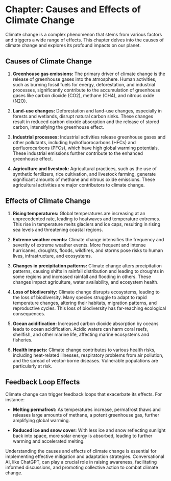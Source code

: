 Chapter: Causes and Effects of Climate Change
=============================================

Climate change is a complex phenomenon that stems from various factors and triggers a wide range of effects. This chapter delves into the causes of climate change and explores its profound impacts on our planet.

Causes of Climate Change
------------------------

1. **Greenhouse gas emissions:** The primary driver of climate change is the release of greenhouse gases into the atmosphere. Human activities, such as burning fossil fuels for energy, deforestation, and industrial processes, significantly contribute to the accumulation of greenhouse gases like carbon dioxide (CO2), methane (CH4), and nitrous oxide (N2O).

2. **Land-use changes:** Deforestation and land-use changes, especially in forests and wetlands, disrupt natural carbon sinks. These changes result in reduced carbon dioxide absorption and the release of stored carbon, intensifying the greenhouse effect.

3. **Industrial processes:** Industrial activities release greenhouse gases and other pollutants, including hydrofluorocarbons (HFCs) and perfluorocarbons (PFCs), which have high global warming potentials. These industrial emissions further contribute to the enhanced greenhouse effect.

4. **Agriculture and livestock:** Agricultural practices, such as the use of synthetic fertilizers, rice cultivation, and livestock farming, generate significant amounts of methane and nitrous oxide emissions. These agricultural activities are major contributors to climate change.

Effects of Climate Change
-------------------------

1. **Rising temperatures:** Global temperatures are increasing at an unprecedented rate, leading to heatwaves and temperature extremes. This rise in temperature melts glaciers and ice caps, resulting in rising sea levels and threatening coastal regions.

2. **Extreme weather events:** Climate change intensifies the frequency and severity of extreme weather events. More frequent and intense hurricanes, droughts, floods, wildfires, and storms pose risks to human lives, infrastructure, and ecosystems.

3. **Changes in precipitation patterns:** Climate change alters precipitation patterns, causing shifts in rainfall distribution and leading to droughts in some regions and increased rainfall and flooding in others. These changes impact agriculture, water availability, and ecosystem health.

4. **Loss of biodiversity:** Climate change disrupts ecosystems, leading to the loss of biodiversity. Many species struggle to adapt to rapid temperature changes, altering their habitats, migration patterns, and reproductive cycles. This loss of biodiversity has far-reaching ecological consequences.

5. **Ocean acidification:** Increased carbon dioxide absorption by oceans leads to ocean acidification. Acidic waters can harm coral reefs, shellfish, and other marine life, affecting marine ecosystems and fisheries.

6. **Health impacts:** Climate change contributes to various health risks, including heat-related illnesses, respiratory problems from air pollution, and the spread of vector-borne diseases. Vulnerable populations are particularly at risk.

Feedback Loop Effects
---------------------

Climate change can trigger feedback loops that exacerbate its effects. For instance:

* **Melting permafrost:** As temperatures increase, permafrost thaws and releases large amounts of methane, a potent greenhouse gas, further amplifying global warming.

* **Reduced ice and snow cover:** With less ice and snow reflecting sunlight back into space, more solar energy is absorbed, leading to further warming and accelerated melting.

Understanding the causes and effects of climate change is essential for implementing effective mitigation and adaptation strategies. Conversational AI, like ChatGPT, can play a crucial role in raising awareness, facilitating informed discussions, and promoting collective action to combat climate change.
